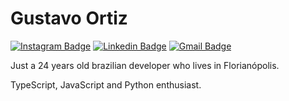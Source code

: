 # Gustavo Ortiz

[![Instagram Badge](https://img.shields.io/badge/-@gu.ortiz-1b2034?style=flat-square&labelColor=1b2034&logo=instagram&logoColor=white&link=https://www.instagram.com/gu.ortiz)](https://www.instagram.com/gu.ortiz) 
[![Linkedin Badge](https://img.shields.io/badge/-Gustavo%20Ortiz-1b2034?style=flat-square&logo=Linkedin&logoColor=white&link=https://www.linkedin.com/in/gustavo-egert-ortiz/)](https://www.linkedin.com/in/gustavo-egert-ortiz/) 
[![Gmail Badge](https://img.shields.io/badge/-gustavo.egert.ortiz@gmail.com-1b2034?style=flat-square&logo=Gmail&logoColor=white&link=mailto:gustavo.egert.ortiz@gmail.com)](mailto:gustavo.egert.ortiz@gmail.com)

Just a 24 years old brazilian developer who lives in Florianópolis.

TypeScript, JavaScript and Python enthusiast.

